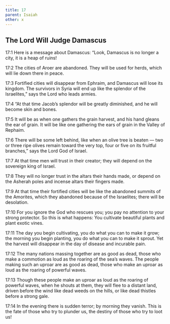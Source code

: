 ```yaml
---
title: 17
parent: Isaiah
other: x
---
```


## The Lord Will Judge Damascus


<a name="17:1">17:1</a> Here is a message about Damascus:
“Look, Damascus is no longer a city,
it is a heap of ruins!

<a name="17:2">17:2</a> The cities of Aroer are abandoned.
They will be used for herds,
which will lie down there in peace.

<a name="17:3">17:3</a> Fortified cities will disappear from Ephraim,
and Damascus will lose its kingdom.
The survivors in Syria
will end up like the splendor of the Israelites,”
says the Lord who leads armies.

<a name="17:4">17:4</a> “At that time
Jacob’s splendor will be greatly diminished,
and he will become skin and bones.

<a name="17:5">17:5</a> It will be as when one gathers the grain harvest,
and his hand gleans the ear of grain.
It will be like one gathering the ears of grain
in the Valley of Rephaim.

<a name="17:6">17:6</a> There will be some left behind,
like when an olive tree is beaten — 
two or three ripe olives remain toward the very top,
four or five on its fruitful branches,”
says the Lord God of Israel.

<a name="17:7">17:7</a> At that time men will trust in their creator;
they will depend on the sovereign king of Israel.

<a name="17:8">17:8</a> They will no longer trust in the altars their hands made,
or depend on the Asherah poles and incense altars their fingers made.

<a name="17:9">17:9</a> At that time their fortified cities will be
like the abandoned summits of the Amorites,
which they abandoned because of the Israelites;
there will be desolation.

<a name="17:10">17:10</a> For you ignore the God who rescues you;
you pay no attention to your strong protector.
So this is what happens:
You cultivate beautiful plants
and plant exotic vines.

<a name="17:11">17:11</a> The day you begin cultivating, you do what you can to make it grow;
the morning you begin planting, you do what you can to make it sprout.
Yet the harvest will disappear in the day of disease
and incurable pain.

<a name="17:12">17:12</a> The many nations massing together are as good as dead,
those who make a commotion as loud as the roaring of the sea’s waves.
The people making such an uproar are as good as dead,
those who make an uproar as loud as the roaring of powerful waves.

<a name="17:13">17:13</a> Though these people make an uproar as loud as the roaring of powerful waves,
when he shouts at them, they will flee to a distant land,
driven before the wind like dead weeds on the hills,
or like dead thistles before a strong gale.

<a name="17:14">17:14</a> In the evening there is sudden terror;
by morning they vanish.
This is the fate of those who try to plunder us,
the destiny of those who try to loot us!